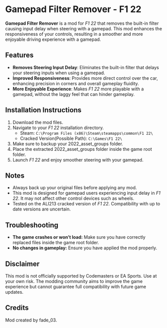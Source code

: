 # Gamepad Filter Remover - F1 22

**Gamepad Filter Remover** is a mod for *F1 22* that removes the built-in filter causing input delay when steering with a gamepad. This mod enhances the responsiveness of your controls, resulting in a smoother and more enjoyable driving experience with a gamepad.

## Features

- **Removes Steering Input Delay**: Eliminates the built-in filter that delays your steering inputs when using a gamepad.
- **Improved Responsiveness**: Provides more direct control over the car, enhancing precision in corners and overall gameplay fluidity.
- **More Enjoyable Experience**: Makes *F1 22* more playable with a gamepad, without the laggy feel that can hinder gameplay.

## Installation Instructions

1. Download the mod files.
2. Navigate to your *F1 22* installation directory.
   - Steam: `C:\Program Files (x86)\Steam\steamapps\common\F1 22\`
   - Cracked Version(Possible Path): `C:\Games\F1 22\`
3. Make sure to backup your 2022_asset_groups folder.
4. Place the extracted 2022_asset_groups folder inside the game root folder.
6. Launch *F1 22* and enjoy smoother steering with your gamepad.

## Notes

- Always back up your original files before applying any mod.
- This mod is designed for gamepad users experiencing input delay in *F1 22*. It may not affect other control devices such as wheels.
- Tested on the ALI213 cracked version of *F1 22*. Compatibility with up to date versions are uncertain.

## Troubleshooting

- **The game crashes or won’t load:** Make sure you have correctly replaced files inside the game root folder.
- **No changes in gameplay:** Ensure you have applied the mod properly.
  
## Disclaimer

This mod is not officially supported by Codemasters or EA Sports. Use at your own risk. The modding community aims to improve the game experience but cannot guarantee full compatibility with future game updates.

## Credits

Mod created by fade_03.
